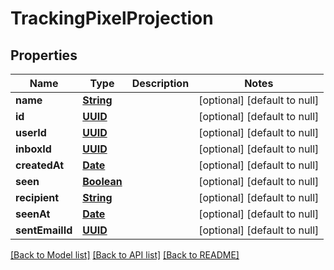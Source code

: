 # TrackingPixelProjection
## Properties

Name | Type | Description | Notes
------------ | ------------- | ------------- | -------------
**name** | [**String**](string) |  | [optional] [default to null]
**id** | [**UUID**](UUID) |  | [optional] [default to null]
**userId** | [**UUID**](UUID) |  | [optional] [default to null]
**inboxId** | [**UUID**](UUID) |  | [optional] [default to null]
**createdAt** | [**Date**](DateTime) |  | [optional] [default to null]
**seen** | [**Boolean**](boolean) |  | [optional] [default to null]
**recipient** | [**String**](string) |  | [optional] [default to null]
**seenAt** | [**Date**](DateTime) |  | [optional] [default to null]
**sentEmailId** | [**UUID**](UUID) |  | [optional] [default to null]

[[Back to Model list]](../README#documentation-for-models) [[Back to API list]](../README#documentation-for-api-endpoints) [[Back to README]](../README)

